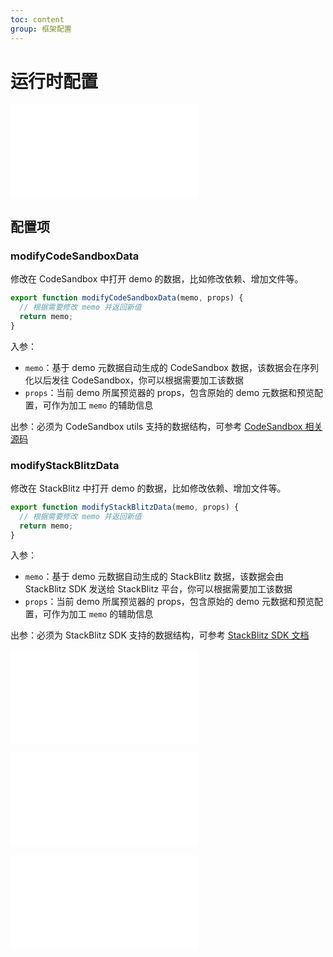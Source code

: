 ```yaml
---
toc: content
group: 框架配置
---
```


# 运行时配置

<embed src="../.upstream/runtime-config.md#RE-/<!-- runtime config intro[^]+ runtime config intro end -->/"></embed>

## 配置项

### modifyCodeSandboxData

修改在 CodeSandbox 中打开 demo 的数据，比如修改依赖、增加文件等。

```js
export function modifyCodeSandboxData(memo, props) {
  // 根据需要修改 memo 并返回新值
  return memo;
}
```

入参：

- `memo`：基于 demo 元数据自动生成的 CodeSandbox 数据，该数据会在序列化以后发往 CodeSandbox，你可以根据需要加工该数据
- `props`：当前 demo 所属预览器的 props，包含原始的 demo 元数据和预览配置，可作为加工 `memo` 的辅助信息

出参：必须为 CodeSandbox utils 支持的数据结构，可参考 [CodeSandbox 相关源码](https://github.com/codesandbox/codesandbox-importers/blob/7e0445c7ac833fbffd20bcb3c49c1d0af364ddea/packages/import-utils/src/api/define.ts#L18-L23)

### modifyStackBlitzData

修改在 StackBlitz 中打开 demo 的数据，比如修改依赖、增加文件等。

```js
export function modifyStackBlitzData(memo, props) {
  // 根据需要修改 memo 并返回新值
  return memo;
}
```

入参：

- `memo`：基于 demo 元数据自动生成的 StackBlitz 数据，该数据会由 StackBlitz SDK 发送给 StackBlitz 平台，你可以根据需要加工该数据
- `props`：当前 demo 所属预览器的 props，包含原始的 demo 元数据和预览配置，可作为加工 `memo` 的辅助信息

出参：必须为 StackBlitz SDK 支持的数据结构，可参考 [StackBlitz SDK 文档](https://developer.stackblitz.com/platform/api/javascript-sdk#openproject)

<embed src="../.upstream/runtime-config.md#RE-/<!-- runtime config core[^]+ runtime config core end -->/"></embed>

<embed src="../.upstream/runtime-config.md#RE-/### render[^#]+/"></embed>

<embed src="../.upstream/runtime-config.md#RE-/### rootContainer[^#]+/"></embed>
